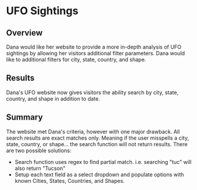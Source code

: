 # UFO Sightings

## Overview 

Dana would like her website to provide a more in-depth analysis of UFO sightings by allowing her visitors additional filter parameters. Dana would like to additional filters for city, state, country, and shape. 
 


## Results 

Dana's UFO website now gives visitors the ability search by city, state, country, and shape in addition to date.
 



## Summary 
The website met Dana's criteria, however with one major drawback. All search results are exact matches only. Meaning if the user misspells a city, state, country, or shape... the search function will not return results. There are two possible solutions:

- Search function uses regex to find partial match. i.e. searching "tuc" will also return "Tucson"
- Setup each text field as a select dropdown and populate options with known Cities, States, Countries, and Shapes.
